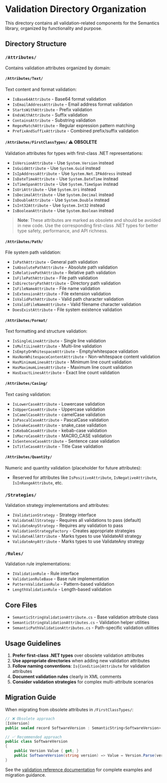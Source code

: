 # Validation Directory Organization

This directory contains all validation-related components for the Semantics library, organized by functionality and purpose.

## Directory Structure

### `/Attributes/`
Contains validation attributes organized by domain:

#### `/Attributes/Text/`
Text content and format validation:
- `IsBase64Attribute` - Base64 format validation
- `IsEmailAddressAttribute` - Email address format validation  
- `StartsWithAttribute` - Prefix validation
- `EndsWithAttribute` - Suffix validation
- `ContainsAttribute` - Substring validation
- `RegexMatchAttribute` - Regular expression pattern matching
- `PrefixAndSuffixAttribute` - Combined prefix/suffix validation

#### `/Attributes/FirstClassTypes/` ⚠️ OBSOLETE
Validation attributes for types with first-class .NET representations:
- `IsVersionAttribute` - Use `System.Version` instead
- `IsGuidAttribute` - Use `System.Guid` instead  
- `IsIpAddressAttribute` - Use `System.Net.IPAddress` instead
- `IsDateTimeAttribute` - Use `System.DateTime` instead
- `IsTimeSpanAttribute` - Use `System.TimeSpan` instead
- `IsUriAttribute` - Use `System.Uri` instead
- `IsDecimalAttribute` - Use `System.Decimal` instead
- `IsDoubleAttribute` - Use `System.Double` instead
- `IsInt32Attribute` - Use `System.Int32` instead
- `IsBooleanAttribute` - Use `System.Boolean` instead

> **Note**: These attributes are marked as obsolete and should be avoided in new code. Use the corresponding first-class .NET types for better type safety, performance, and API richness.

#### `/Attributes/Path/`
File system path validation:
- `IsPathAttribute` - General path validation
- `IsAbsolutePathAttribute` - Absolute path validation
- `IsRelativePathAttribute` - Relative path validation
- `IsFilePathAttribute` - File path validation
- `IsDirectoryPathAttribute` - Directory path validation
- `IsFileNameAttribute` - File name validation
- `IsExtensionAttribute` - File extension validation
- `IsValidPathAttribute` - Valid path character validation
- `IsValidFileNameAttribute` - Valid filename character validation
- `DoesExistAttribute` - File system existence validation

#### `/Attributes/Format/`
Text formatting and structure validation:
- `IsSingleLineAttribute` - Single line validation
- `IsMultiLineAttribute` - Multi-line validation
- `IsEmptyOrWhitespaceAttribute` - Empty/whitespace validation
- `HasNonWhitespaceContentAttribute` - Non-whitespace content validation
- `HasMinimumLinesAttribute` - Minimum line count validation
- `HasMaximumLinesAttribute` - Maximum line count validation
- `HasExactLinesAttribute` - Exact line count validation

#### `/Attributes/Casing/`
Text casing validation:
- `IsLowerCaseAttribute` - Lowercase validation
- `IsUpperCaseAttribute` - Uppercase validation
- `IsCamelCaseAttribute` - camelCase validation
- `IsPascalCaseAttribute` - PascalCase validation
- `IsSnakeCaseAttribute` - snake_case validation
- `IsKebabCaseAttribute` - kebab-case validation
- `IsMacroCaseAttribute` - MACRO_CASE validation
- `IsSentenceCaseAttribute` - Sentence case validation
- `IsTitleCaseAttribute` - Title Case validation

#### `/Attributes/Quantity/` 
Numeric and quantity validation (placeholder for future attributes):
- Reserved for attributes like `IsPositiveAttribute`, `IsNegativeAttribute`, `IsInRangeAttribute`, etc.

### `/Strategies/`
Validation strategy implementations and attributes:
- `IValidationStrategy` - Strategy interface
- `ValidateAllStrategy` - Requires all validations to pass (default)
- `ValidateAnyStrategy` - Requires any validation to pass
- `ValidationStrategyFactory` - Creates appropriate strategies
- `ValidateAllAttribute` - Marks types to use ValidateAll strategy
- `ValidateAnyAttribute` - Marks types to use ValidateAny strategy

### `/Rules/`
Validation rule implementations:
- `IValidationRule` - Rule interface
- `ValidationRuleBase` - Base rule implementation
- `PatternValidationRule` - Pattern-based validation
- `LengthValidationRule` - Length-based validation

## Core Files

- `SemanticStringValidationAttribute.cs` - Base validation attribute class
- `SemanticStringValidationAttributes.cs` - Validation helper utilities
- `SemanticPathValidationAttributes.cs` - Path-specific validation utilities

## Usage Guidelines

1. **Prefer first-class .NET types** over obsolete validation attributes
2. **Use appropriate directories** when adding new validation attributes
3. **Follow naming conventions**: `Is{Condition}Attribute` for validation attributes
4. **Document validation rules** clearly in XML comments
5. **Consider validation strategies** for complex multi-attribute scenarios

## Migration Guide

When migrating from obsolete attributes in `/FirstClassTypes/`:

```csharp
// ❌ Obsolete approach
[IsVersion]
public sealed record SoftwareVersion : SemanticString<SoftwareVersion>;

// ✅ Recommended approach  
public class SoftwareVersion 
{
    public Version Value { get; }
    public SoftwareVersion(string version) => Value = Version.Parse(version);
}
```

See the [validation reference documentation](../../docs/validation-reference.md) for complete examples and migration guidance. 
